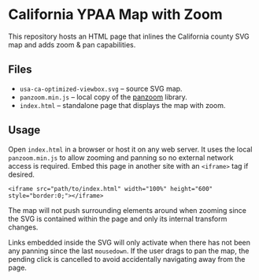 # California YPAA Map with Zoom

This repository hosts an HTML page that inlines the California county SVG map and adds zoom & pan capabilities.

## Files

- `usa-ca-optimized-viewbox.svg` – source SVG map.
- `panzoom.min.js` – local copy of the [panzoom](https://github.com/anvaka/panzoom) library.
- `index.html` – standalone page that displays the map with zoom.

## Usage

Open `index.html` in a browser or host it on any web server. It uses the local `panzoom.min.js` to allow zooming and panning so no external network access is required. Embed this page in another site with an `<iframe>` tag if desired.

```
<iframe src="path/to/index.html" width="100%" height="600" style="border:0;"></iframe>
```

The map will not push surrounding elements around when zooming since the SVG is contained within the page and only its internal transform changes.

Links embedded inside the SVG will only activate when there has not been any panning since the last `mousedown`. If the user drags to pan the map, the pending click is cancelled to avoid accidentally navigating away from the page.
